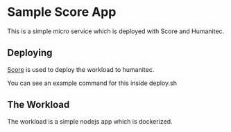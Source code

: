 # Sample Score App

This is a simple micro service which is deployed with Score and Humanitec.

## Deploying

[Score](https://score.dev/) is used to deploy the workload to humanitec.

You can see an example command for this inside deploy.sh

## The Workload

The workload is a simple nodejs app which is dockerized.
